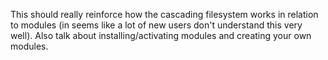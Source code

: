 This should really reinforce how the cascading filesystem works in relation to modules (in seems like a lot of new users don't understand this very well).  Also talk about installing/activating modules and creating your own modules.